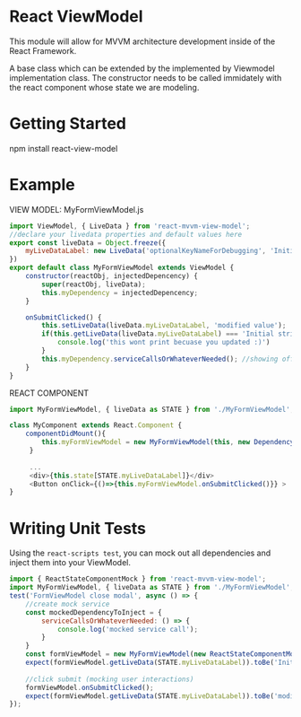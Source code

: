 # React ViewModel

This module will allow for MVVM architecture development inside of the React Framework.

A base class which can be extended by the implemented by Viewmodel implementation class. 
The constructor needs to be called immidately with the react component whose state we are modeling.

# Getting Started

npm install react-view-model

# Example 

VIEW MODEL: MyFormViewModel.js

``` javascript
import ViewModel, { LiveData } from 'react-mvvm-view-model';
//declare your livedata properties and default values here
export const liveData = Object.freeze({
    myLiveDataLabel: new LiveData('optionalKeyNameForDebugging', 'Initial string value of my live data');
})
export default class MyFormViewModel extends ViewModel {
    constructor(reactObj, injectedDepencency) {
        super(reactObj, liveData);
        this.myDependency = injectedDepencency;
    }

    onSubmitClicked() {
        this.setLiveData(liveData.myLiveDataLabel, 'modified value');
        if(this.getLiveData(liveData.myLiveDataLabel) === 'Initial string value of my live data') {
            console.log('this wont print becuase you updated :)')
        }
        this.myDependency.serviceCallsOrWhateverNeeded(); //showing off injection of dependencies here
    }
}
```

REACT COMPONENT

``` javascript
import MyFormViewModel, { liveData as STATE } from './MyFormViewModel';

class MyComponent extends React.Component {
    componentDidMount(){
        this.myFormViewModel = new MyFormViewModel(this, new DependencyToInject())
     }
     
     ...
     <div>{this.state[STATE.myLiveDataLabel]}</div>
     <Button onClick={()=>{this.myFormViewModel.onSubmitClicked()}} >
}
```

# Writing Unit Tests

Using the `react-scripts test`, you can mock out all dependencies and inject them into your ViewModel.

``` javascript
import { ReactStateComponentMock } from 'react-mvvm-view-model';
import MyFormViewModel, { liveData as STATE } from './MyFormViewModel';
test('FormViewModel close modal', async () => {
    //create mock service
    const mockedDependencyToInject = {
        serviceCallsOrWhateverNeeded: () => {
            console.log('mocked service call');
        }
    }
    const formViewModel = new MyFormViewModel(new ReactStateComponentMock(), mockedDependencyToInject);
    expect(formViewModel.getLiveData(STATE.myLiveDataLabel)).toBe('Initial string value of my live data');
    
    //click submit (mocking user interactions)
    formViewModel.onSubmitClicked();
    expect(formViewModel.getLiveData(STATE.myLiveDataLabel)).toBe('modified value');
});
```